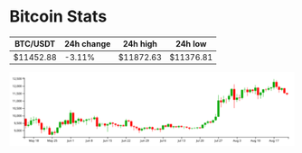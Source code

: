# Bitcoin Stats

BTC/USDT|24h change|24h high|24h low|
|---|---|---|---|
|$11452.88|-3.11%|$11872.63|$11376.81|

<img src="./chart.svg">
